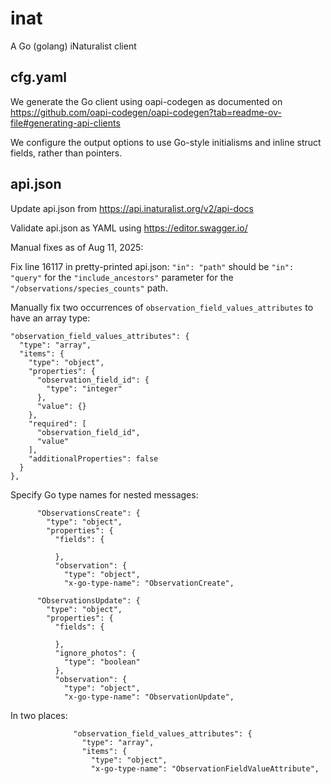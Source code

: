 # inat

A Go (golang) iNaturalist client

## cfg.yaml

We generate the Go client using oapi-codegen as documented on https://github.com/oapi-codegen/oapi-codegen?tab=readme-ov-file#generating-api-clients

We configure the output options to use Go-style initialisms
and inline struct fields, rather than pointers.

## api.json

Update api.json from https://api.inaturalist.org/v2/api-docs

Validate api.json as YAML using https://editor.swagger.io/

Manual fixes as of Aug 11, 2025:

Fix line 16117 in pretty-printed api.json:
`"in": "path"` should be `"in": "query"` for the `"include_ancestors"` parameter
for the `"/observations/species_counts"` path.

Manually fix two occurrences of `observation_field_values_attributes` to have an array type:
```
"observation_field_values_attributes": {
  "type": "array",
  "items": {
    "type": "object",
    "properties": {
      "observation_field_id": {
        "type": "integer"
      },
      "value": {}
    },
    "required": [
      "observation_field_id",
      "value"
    ],
    "additionalProperties": false
  }
},
```

Specify Go type names for nested messages:
```
      "ObservationsCreate": {
        "type": "object",
        "properties": {
          "fields": {

          },
          "observation": {
            "type": "object",
            "x-go-type-name": "ObservationCreate",
```
```
      "ObservationsUpdate": {
        "type": "object",
        "properties": {
          "fields": {

          },
          "ignore_photos": {
            "type": "boolean"
          },
          "observation": {
            "type": "object",
            "x-go-type-name": "ObservationUpdate",
```
In two places:
```
              "observation_field_values_attributes": {
                "type": "array",
                "items": {
                  "type": "object",
                  "x-go-type-name": "ObservationFieldValueAttribute",
```